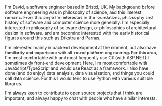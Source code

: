 I'm David, a software engineer based in Bristol, UK. My background before software engineering was in philosophy of science, and this interest remains. From this angle I'm interested in the foundations, philosophy and history of software and computer science more generally. I'm especially interested in philosophy of software design, or philosophies of architectural design in software, and am becoming interested with the early historical figures around this such as Dijkstra and Parnas. 

I'm interested mainly in backend development at the moment, but also have familiarity and experience with all-round platform engineering. For this area, I'm most comfortable with and most frequently use C# (with ASP.NET).
I sometimes do front-end development. Here, I'm most comfortable with JavaScript/TypeScript and would use React as a framework. 
I also have done (and do enjoy) data analysis, data visualisation, and things you could call data science. For this I would tend to use Python with various suitable libraries.

I'm always keen to contribute to open source projects that I think are important, and always happy to chat with people who have similar interests. 
